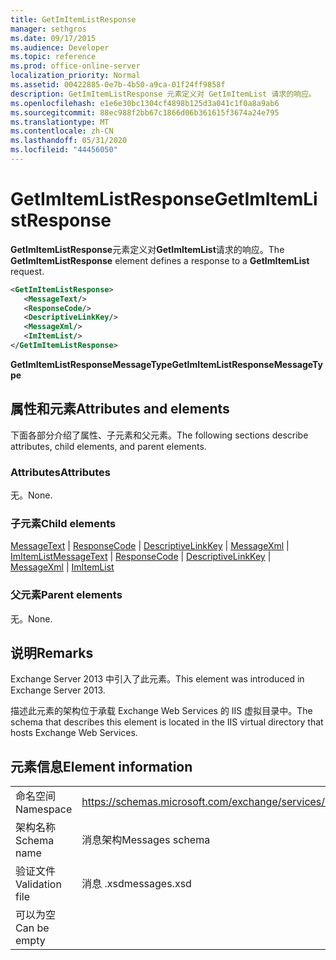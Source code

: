 ```yaml
---
title: GetImItemListResponse
manager: sethgros
ms.date: 09/17/2015
ms.audience: Developer
ms.topic: reference
ms.prod: office-online-server
localization_priority: Normal
ms.assetid: 00422885-0e7b-4b50-a9ca-01f24ff9858f
description: GetImItemListResponse 元素定义对 GetImItemList 请求的响应。
ms.openlocfilehash: e1e6e30bc1304cf4898b125d3a041c1f0a8a9ab6
ms.sourcegitcommit: 88ec988f2bb67c1866d06b361615f3674a24e795
ms.translationtype: MT
ms.contentlocale: zh-CN
ms.lasthandoff: 05/31/2020
ms.locfileid: "44456050"
---
```

# <a name="getimitemlistresponse"></a><span data-ttu-id="0ef36-103">GetImItemListResponse</span><span class="sxs-lookup"><span data-stu-id="0ef36-103">GetImItemListResponse</span></span>

<span data-ttu-id="0ef36-104">**GetImItemListResponse**元素定义对**GetImItemList**请求的响应。</span><span class="sxs-lookup"><span data-stu-id="0ef36-104">The **GetImItemListResponse** element defines a response to a **GetImItemList** request.</span></span> 
  
```XML
<GetImItemListResponse>
   <MessageText/>
   <ResponseCode/>
   <DescriptiveLinkKey/>
   <MessageXml/>
   <ImItemList/>
</GetImItemListResponse>
```

 <span data-ttu-id="0ef36-105">**GetImItemListResponseMessageType**</span><span class="sxs-lookup"><span data-stu-id="0ef36-105">**GetImItemListResponseMessageType**</span></span>
## <a name="attributes-and-elements"></a><span data-ttu-id="0ef36-106">属性和元素</span><span class="sxs-lookup"><span data-stu-id="0ef36-106">Attributes and elements</span></span>

<span data-ttu-id="0ef36-107">下面各部分介绍了属性、子元素和父元素。</span><span class="sxs-lookup"><span data-stu-id="0ef36-107">The following sections describe attributes, child elements, and parent elements.</span></span>
  
### <a name="attributes"></a><span data-ttu-id="0ef36-108">Attributes</span><span class="sxs-lookup"><span data-stu-id="0ef36-108">Attributes</span></span>

<span data-ttu-id="0ef36-109">无。</span><span class="sxs-lookup"><span data-stu-id="0ef36-109">None.</span></span>
  
### <a name="child-elements"></a><span data-ttu-id="0ef36-110">子元素</span><span class="sxs-lookup"><span data-stu-id="0ef36-110">Child elements</span></span>

<span data-ttu-id="0ef36-111">[MessageText](messagetext.md)  | [ResponseCode](responsecode.md)  | [DescriptiveLinkKey](descriptivelinkkey.md)  | [MessageXml](messagexml.md)  | [ImItemList](imitemlist.md)</span><span class="sxs-lookup"><span data-stu-id="0ef36-111">[MessageText](messagetext.md) | [ResponseCode](responsecode.md) | [DescriptiveLinkKey](descriptivelinkkey.md) | [MessageXml](messagexml.md) | [ImItemList](imitemlist.md)</span></span>
  
### <a name="parent-elements"></a><span data-ttu-id="0ef36-112">父元素</span><span class="sxs-lookup"><span data-stu-id="0ef36-112">Parent elements</span></span>

<span data-ttu-id="0ef36-113">无。</span><span class="sxs-lookup"><span data-stu-id="0ef36-113">None.</span></span>
  
## <a name="remarks"></a><span data-ttu-id="0ef36-114">说明</span><span class="sxs-lookup"><span data-stu-id="0ef36-114">Remarks</span></span>

<span data-ttu-id="0ef36-115">Exchange Server 2013 中引入了此元素。</span><span class="sxs-lookup"><span data-stu-id="0ef36-115">This element was introduced in Exchange Server 2013.</span></span>
  
<span data-ttu-id="0ef36-116">描述此元素的架构位于承载 Exchange Web Services 的 IIS 虚拟目录中。</span><span class="sxs-lookup"><span data-stu-id="0ef36-116">The schema that describes this element is located in the IIS virtual directory that hosts Exchange Web Services.</span></span>
  
## <a name="element-information"></a><span data-ttu-id="0ef36-117">元素信息</span><span class="sxs-lookup"><span data-stu-id="0ef36-117">Element information</span></span>

|||
|:-----|:-----|
|<span data-ttu-id="0ef36-118">命名空间</span><span class="sxs-lookup"><span data-stu-id="0ef36-118">Namespace</span></span>  <br/> |https://schemas.microsoft.com/exchange/services/2006/messages  <br/> |
|<span data-ttu-id="0ef36-119">架构名称</span><span class="sxs-lookup"><span data-stu-id="0ef36-119">Schema name</span></span>  <br/> |<span data-ttu-id="0ef36-120">消息架构</span><span class="sxs-lookup"><span data-stu-id="0ef36-120">Messages schema</span></span>  <br/> |
|<span data-ttu-id="0ef36-121">验证文件</span><span class="sxs-lookup"><span data-stu-id="0ef36-121">Validation file</span></span>  <br/> |<span data-ttu-id="0ef36-122">消息 .xsd</span><span class="sxs-lookup"><span data-stu-id="0ef36-122">messages.xsd</span></span>  <br/> |
|<span data-ttu-id="0ef36-123">可以为空</span><span class="sxs-lookup"><span data-stu-id="0ef36-123">Can be empty</span></span>  <br/> ||
   


